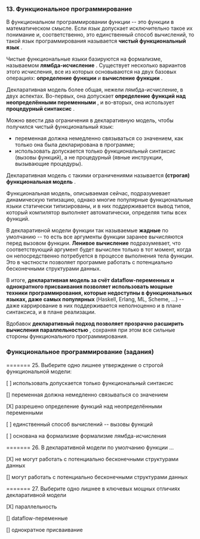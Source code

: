 ### 13. Функциональное программирование

В функциональном программировании функции -- это функции в математическом смысле. Если язык допускает исключительно такое их понимание и, соответственно, это единственный способ вычислений, то такой язык программирования называется  **чистый функциональный язык** .

Чистые функциональные языки базируются на формализме, называемом  **лямбда-исчисление** . Существует несколько вариантов этого исчисления, все из которых основываются на двух базовых операциях: **определение функции** и  **вычисление функции** .

Декларативная модель более общая, нежели лямбда-исчисление, в двух аспектах. Во-первых, она допускает  **определение функций над неопределёнными переменными** , и во-вторых, она использует  **процедурный синтаксис** .

Можно ввести два ограничения в декларативную модель, чтобы получился чистый функциональный язык:

- переменная должна немедленно связываться со значением, как только она была декларирована в программе;
- использовать допускается только функциональный синтаксис (вызовы функций), а не процедурный (явные инструкции, вызывающие процедуры).

Декларативная модель с такими ограничениями называется  **(строгая) функциональная модель** .

Функциональная модель, описываемая сейчас, подразумевает динамическую типизацию, однако многие популярные функциональные языки статически типизированы, и в них поддерживается вывод типов, который компилятор выполняет автоматически, определяя типы всех функций.

В декларативной модели функции так называемые **жадные** по умолчанию -- то есть все аргументы функции заранее вычисляются перед вызовом функции. **Ленивое вычисление** подразумевает, что соответствующий аргумент будет вычислен только в тот момент, когда он непосредственно потребуется в процессе выполнения тела функции. Это в частности позволяет программе работать с потенциально бесконечными структурами данных.

В итоге, **декларативная модель за счёт dataflow-переменных и однократного присваивания позволяет использовать мощные техники программирования, которые недоступны в функциональных языках, даже самых популярных** (Haskell, Erlang, ML, Scheme, ...) -- даже каррирование в них поддерживается неполноценно и в плане синтаксиса, и в плане реализации.

Вдобавок  **декларативный подход позволяет прозрачно расширить вычисления параллельностью** , сохраняя при этом все сильные стороны функционального программирования.


### Функциональное программирование (задания)

======= 25. Выберите одно лишнее утверждение о строгой функциональной модели:

[ ] использовать допускается только функциональный синтаксис

[] переменная должна немедленно связываться со значением

[X] разрешено определение функций над неопределёнными переменными

[ ] единственный способ вычислений -- вызовы функций

[ ] основана на формализме формализме лямбда-исчисления

======= 26. В декларативной модели по умолчанию функции ...

[X] не могут работать с потенциально бесконечными структурами данных

[] могут работать с потенциально бесконечными структурами данных

======= 27. Выберите одно лишнее в ключевых мощных отличиях декларативной модели

[X] параллельность

[] dataflow-переменные

[] однократное присваивание

